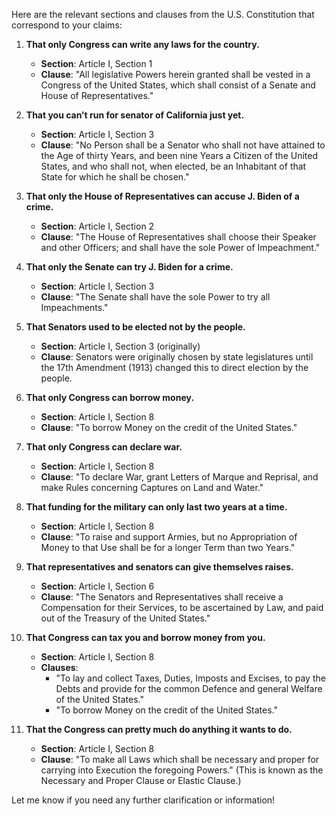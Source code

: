Here are the relevant sections and clauses from the U.S. Constitution that correspond to your claims:

1. **That only Congress can write any laws for the country.**
   - **Section**: Article I, Section 1 
   - **Clause**: "All legislative Powers herein granted shall be vested in a Congress of the United States, which shall consist of a Senate and House of Representatives."

2. **That you can’t run for senator of California just yet.**
   - **Section**: Article I, Section 3
   - **Clause**: "No Person shall be a Senator who shall not have attained to the Age of thirty Years, and been nine Years a Citizen of the United States, and who shall not, when elected, be an Inhabitant of that State for which he shall be chosen."

3. **That only the House of Representatives can accuse J. Biden of a crime.**
   - **Section**: Article I, Section 2
   - **Clause**: "The House of Representatives shall choose their Speaker and other Officers; and shall have the sole Power of Impeachment."

4. **That only the Senate can try J. Biden for a crime.**
   - **Section**: Article I, Section 3
   - **Clause**: "The Senate shall have the sole Power to try all Impeachments."

5. **That Senators used to be elected not by the people.**
   - **Section**: Article I, Section 3 (originally)
   - **Clause**: Senators were originally chosen by state legislatures until the 17th Amendment (1913) changed this to direct election by the people.

6. **That only Congress can borrow money.**
   - **Section**: Article I, Section 8
   - **Clause**: "To borrow Money on the credit of the United States."

7. **That only Congress can declare war.**
   - **Section**: Article I, Section 8
   - **Clause**: "To declare War, grant Letters of Marque and Reprisal, and make Rules concerning Captures on Land and Water."

8. **That funding for the military can only last two years at a time.**
   - **Section**: Article I, Section 8
   - **Clause**: "To raise and support Armies, but no Appropriation of Money to that Use shall be for a longer Term than two Years."

9. **That representatives and senators can give themselves raises.**
   - **Section**: Article I, Section 6
   - **Clause**: "The Senators and Representatives shall receive a Compensation for their Services, to be ascertained by Law, and paid out of the Treasury of the United States."

10. **That Congress can tax you and borrow money from you.**
    - **Section**: Article I, Section 8
    - **Clauses**: 
       - "To lay and collect Taxes, Duties, Imposts and Excises, to pay the Debts and provide for the common Defence and general Welfare of the United States."
       - "To borrow Money on the credit of the United States."

11. **That the Congress can pretty much do anything it wants to do.**
    - **Section**: Article I, Section 8
    - **Clause**: "To make all Laws which shall be necessary and proper for carrying into Execution the foregoing Powers." (This is known as the Necessary and Proper Clause or Elastic Clause.)

Let me know if you need any further clarification or information!